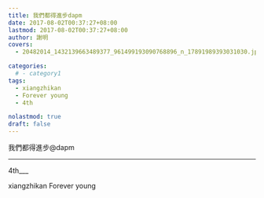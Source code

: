 ```yaml
---
title: 我們都得進步dapm
date: 2017-08-02T00:37:27+08:00
lastmod: 2017-08-02T00:37:27+08:00
author: 謝明
covers:
  - 20482014_1432139663489377_961499193090768896_n_17891989393031030.jpg

categories:
  # - category1
tags:
  - xiangzhikan
  - Forever young
  - 4th

nolastmod: true
draft: false
---
```


我們都得進步@dapm
<!--more-->
___

4th___

xiangzhikan 
Forever young

